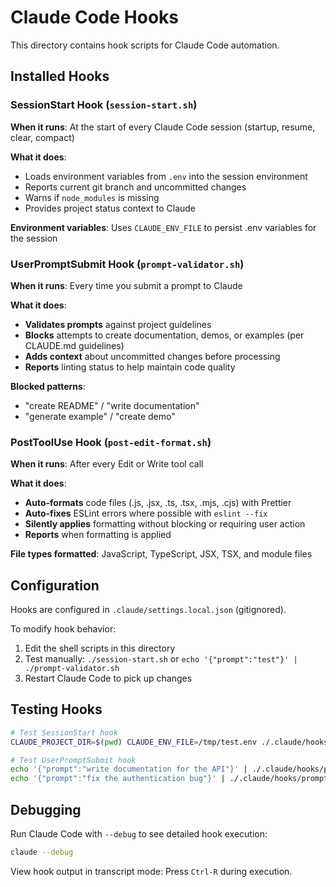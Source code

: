 # Claude Code Hooks

This directory contains hook scripts for Claude Code automation.

## Installed Hooks

### SessionStart Hook (`session-start.sh`)

**When it runs**: At the start of every Claude Code session (startup, resume, clear, compact)

**What it does**:
- Loads environment variables from `.env` into the session environment
- Reports current git branch and uncommitted changes
- Warns if `node_modules` is missing
- Provides project status context to Claude

**Environment variables**: Uses `CLAUDE_ENV_FILE` to persist .env variables for the session

### UserPromptSubmit Hook (`prompt-validator.sh`)

**When it runs**: Every time you submit a prompt to Claude

**What it does**:
- **Validates prompts** against project guidelines
- **Blocks** attempts to create documentation, demos, or examples (per CLAUDE.md guidelines)
- **Adds context** about uncommitted changes before processing
- **Reports** linting status to help maintain code quality

**Blocked patterns**:
- "create README" / "write documentation"
- "generate example" / "create demo"

### PostToolUse Hook (`post-edit-format.sh`)

**When it runs**: After every Edit or Write tool call

**What it does**:
- **Auto-formats** code files (.js, .jsx, .ts, .tsx, .mjs, .cjs) with Prettier
- **Auto-fixes** ESLint errors where possible with `eslint --fix`
- **Silently applies** formatting without blocking or requiring user action
- **Reports** when formatting is applied

**File types formatted**: JavaScript, TypeScript, JSX, TSX, and module files

## Configuration

Hooks are configured in `.claude/settings.local.json` (gitignored).

To modify hook behavior:
1. Edit the shell scripts in this directory
2. Test manually: `./session-start.sh` or `echo '{"prompt":"test"}' | ./prompt-validator.sh`
3. Restart Claude Code to pick up changes

## Testing Hooks

```bash
# Test SessionStart hook
CLAUDE_PROJECT_DIR=$(pwd) CLAUDE_ENV_FILE=/tmp/test.env ./.claude/hooks/session-start.sh

# Test UserPromptSubmit hook
echo '{"prompt":"write documentation for the API"}' | ./.claude/hooks/prompt-validator.sh
echo '{"prompt":"fix the authentication bug"}' | ./.claude/hooks/prompt-validator.sh
```

## Debugging

Run Claude Code with `--debug` to see detailed hook execution:
```bash
claude --debug
```

View hook output in transcript mode: Press `Ctrl-R` during execution.
